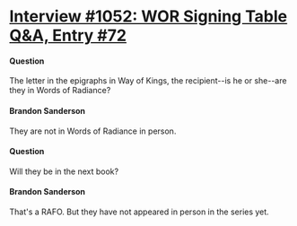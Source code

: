 # [Interview #1052: WOR Signing Table Q&A, Entry #72](https://www.theoryland.com/intvmain.php?i=1052#72)

#### Question

The letter in the epigraphs in Way of Kings, the recipient--is he or she--are they in Words of Radiance?

#### Brandon Sanderson

They are not in Words of Radiance in person.

#### Question

Will they be in the next book?

#### Brandon Sanderson

That's a RAFO. But they have not appeared in person in the series yet.

